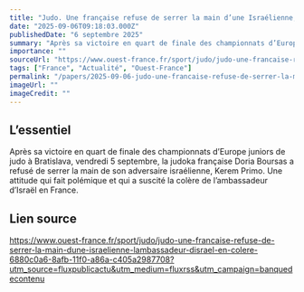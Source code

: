 ```yaml
---
title: "Judo. Une française refuse de serrer la main d’une Israélienne, l’ambassadeur d’Israël en colère"
date: "2025-09-06T09:18:03.000Z"
publishedDate: "6 septembre 2025"
summary: "Après sa victoire en quart de finale des championnats d’Europe juniors de judo à Bratislava, vendredi 5 septembre, la judoka française Doria Boursas a refusé de serrer la main de son adversaire israélienne, Kerem Primo. Une attitude qui fait polémique et qui a suscité la colère de l’ambassadeur d’Israël en France."
importance: ""
sourceUrl: "https://www.ouest-france.fr/sport/judo/judo-une-francaise-refuse-de-serrer-la-main-dune-israelienne-lambassadeur-disrael-en-colere-6880c0a6-8afb-11f0-a86a-c405a2987708?utm_source=fluxpublicactu&utm_medium=fluxrss&utm_campaign=banquedecontenu"
tags: ["France", "Actualité", "Ouest-France"]
permalink: "/papers/2025-09-06-judo-une-francaise-refuse-de-serrer-la-main-dune-israelienne-lambassadeur-disrael-en-colere"
imageUrl: ""
imageCredit: ""
---
```


## L’essentiel

Après sa victoire en quart de finale des championnats d’Europe juniors de judo à Bratislava, vendredi 5 septembre, la judoka française Doria Boursas a refusé de serrer la main de son adversaire israélienne, Kerem Primo. Une attitude qui fait polémique et qui a suscité la colère de l’ambassadeur d’Israël en France.

## Lien source

https://www.ouest-france.fr/sport/judo/judo-une-francaise-refuse-de-serrer-la-main-dune-israelienne-lambassadeur-disrael-en-colere-6880c0a6-8afb-11f0-a86a-c405a2987708?utm_source=fluxpublicactu&utm_medium=fluxrss&utm_campaign=banquedecontenu
